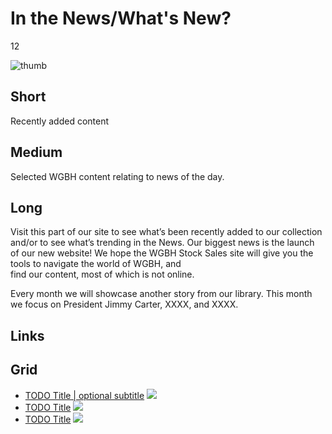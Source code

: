 # In the News/What's New?

12

![thumb](https://s3.amazonaws.com/wgbhstocksales.org/content/collections/in_the_news/News+of+the+World_348x196.png)


## Short

Recently added content

## Medium

Selected WGBH content relating to news of the day.  

## Long

Visit this part of our site to see what’s been recently added to our collection
and/or to see what’s trending in the News.  Our biggest news is the launch of our new website!
We hope the WGBH Stock Sales site will give you the tools to navigate the world of WGBH, and  
find our content, most of which is not online.

Every month we will showcase another story from our library.  This month we focus on President 
Jimmy Carter, XXXX,  and XXXX.

## Links

## Grid

- [TODO Title | optional subtitle](/TODO) ![](http://placehold.it/348x196)
- [TODO Title](/TODO) ![](http://placehold.it/348x196)
- [TODO Title](/TODO) ![](http://placehold.it/348x196)
